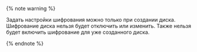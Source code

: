 {% note warning %}

Задать настройки шифрования можно только при создании диска. Шифрование диска нельзя будет отключить или изменить. Также нельзя будет включить шифрование для уже созданного диска.

{% endnote %}
